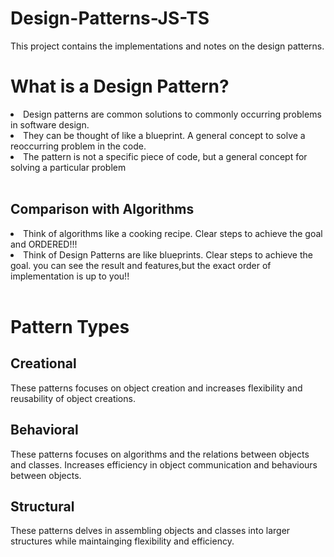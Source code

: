 # Design-Patterns-JS-TS
This project contains the implementations and notes on the design patterns.

# What is a Design Pattern?
<li>Design patterns are common solutions to commonly occurring problems in software design.</li>
<li> They can be thought of like a blueprint. A general concept to solve a reoccurring problem in the code.</li>
<li>The pattern is not a specific piece of code, but a general concept for solving a particular problem </li>
<br/>

## Comparison with Algorithms
<li>Think of algorithms like a cooking recipe. Clear steps to achieve the goal and ORDERED!!!</li>
<li>Think of Design Patterns are like blueprints. Clear steps to achieve the goal. you can see the result and features,but the exact order of implementation is up to you!!</li>
<br/>

# Pattern Types

## Creational
These patterns focuses on object creation and increases flexibility and reusability of object creations.
## Behavioral
These patterns focuses on algorithms and the relations between objects and classes. Increases efficiency in object communication and behaviours between objects.
## Structural
These patterns delves in assembling objects and classes into larger structures while maintainging flexibility and efficiency.


